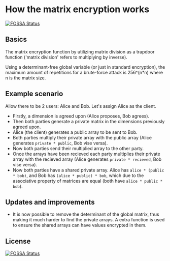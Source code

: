 # How the matrix encryption works
[![FOSSA Status](https://app.fossa.com/api/projects/git%2Bgithub.com%2FFoxNerdSaysMoo%2FPyEncryptors.svg?type=shield)](https://app.fossa.com/projects/git%2Bgithub.com%2FFoxNerdSaysMoo%2FPyEncryptors?ref=badge_shield)

## Basics
The matrix encryption function by utilizing matrix division as a trapdoor function ('matrix division' refers to multiplying by inverse).

Using a determinant-free global variable (or just in standard encryption), the maximum amount of repetitions for a brute-force attack is 256^(n*n) where n is the matrix size.

## Example scenario

Allow there to be 2 users: Alice and Bob. Let's assign Alice as the client. 

- Firstly, a dimension is agreed upon (Alice proposes, Bob agrees).
- Then both parties generate a private matrix in the dimensions previously agreed upon. 
- Alice (the client) generates a public array to be sent to Bob. 
- Both parties multiply their private array with the public array (Alice generates `private * public`, Bob vise versa).
- Now both parties send their multiplied array to the other party.
- Once the arrays have been recieved each party multiplies their private array with the recieved array (Alice generates `private * recieved`, Bob vise versa).
- Now both parties have a shared private array. Alice has `alice * (public * bob)`, and Bob has `(alice * public) * bob`, which due to the associative property of matrices are equal (both have `alice * public * bob`).

## Updates and improvements

- It is now possible to remove the determinant of the global matrix, thus making it much harder to find the private arrays. A extra function is used to ensure the shared arrays can have values encrypted in them.

## License
[![FOSSA Status](https://app.fossa.com/api/projects/git%2Bgithub.com%2FFoxNerdSaysMoo%2FPyEncryptors.svg?type=large)](https://app.fossa.com/projects/git%2Bgithub.com%2FFoxNerdSaysMoo%2FPyEncryptors?ref=badge_large)